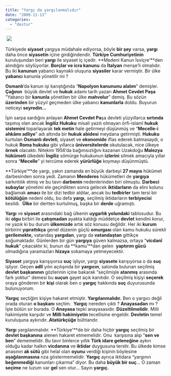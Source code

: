 ```yaml
---
title: "Yargı da yargılanmalıdır"
date: "2009-11-13"
categories: 
  - "destur"
---
```


 ![](/uploads/image/adalet03.jpg)

Türkiyede **siyaset** yargıya müdahale ediyorsa, böyle **bir şey** varsa, **yargı** daha önce **siyasetin** içine girdiğindendir. **Türkiye Cumhuriyetinin** kuruluşundan beri **yargı** ile siyaset iç içedir. **Medeni Kanun İsviçre’**den alındığını söylüyorlar. **Borçlar ve icra kanunu** da **İtalyan** menşe’li olmalıdır. Bu iki **kanunun** yabancı kaynaklı oluşuna **siyasiler** karar vermiştir. Bir ülke **yabancı** kanunla yönetilir mi ?

**Osmanlı**’da kanun işi karıştığında “**Napolyon kanununu alalım**” demişler. **Çağının**  büyük devlet ve **hukuk** adamı tarih yazarı **Ahmet Cevdet Paşa** ”Yabancı bir **kanunla** yönetilen bir ülke **mahvolur**” demiş. Bu sözün **üzerinden** bir yüzyıl geçmeden ülke yabancı **kanunlarla** doldu. Buyurun neticeyi **seyredin…**

İşin sarpa sardığını anlayan **Ahmet Cevdet Pa**şa devleti yüzyıllarca **sırtında** taşımış olan ancak **İngiliz Hukuku** misali yazılı olmayan örfi-islamî **hukuk sistemini** toparlayarak **tek metin** hale getirmeyi düşünmüş ve “**Mecelle-i ahkâmı adliye**” adı altında bir **hukuk abidesi** meydana getirmişti. **Hukuku** kurtulan **Osmanlı devleti**, siyaset ve **ekonomide** iflas ederek batmasaydı, o hukuk **Roma hukuku** gibi yıllarca **üniversitelerde** okutulacak, nice ülkeye **örnek** olacaktı. Nitekim 1956’da bağımsızlığını kazanan Uzakdoğu **Malezya hükümeti** ülkedeki **İngiliz** sömürge hukukunun **izlerini** silmek amacıyla yıllar sonra “**Mecelle**” yi tercüme ederek **yürürlüğe** koymayı düşünmüştü.

**Türkiye'**de yargı, yakın zamanda en büyük darbeyi **27 mayıs** hükümet darbesinden sonra yedi. Zamanın **Menderes** hükümetleri de **yargıya** sarkıntılık etmiş ve bu tavrı **darbenin** nedenlerinden biri olmuştu. **Darbeci subaylar** yönetimi ele geçirdikten sonra gelecek **iktidarların** da elini kolunu bağlamak **amacı** ile bir dizi tedbir aldılar, ancak bu **tedbirler** tam tersi bir **kötülüğün** nedeni oldu, bu defa **yargı,** seçilmiş iktidarların **terbiyecisi** kesildi.  **Ülke** bir dertten kurtulmuş, başka bir **derde** uğramıştı.

**Yargı** ve **siyaset** arasındaki bağ ülkenin **uygarlık yolundaki** tablosudur. Bu iki **olgu** birbiri ile **çatışmadan** ayakta kaldığı müddetçe **devlet** kendini korur, ne yazık ki bu durum **ülkemizde** artık söz konusu değildir. Her iki **kurum** birbirini **yıprattıkça** genel düzenin güçlü **omurgası** olan kamu hukuku sürekli **gerilemekte,** vatandaş **yargıdan**, yargı da **vatandaştan** gittikçe soğumaktadır. Günlerden bir gün **yargıya** güven kalmazsa, ortaya “**vicdanî hukuk**” çıkacaktır ki, bunun da **kamu’**dan gelen  **yaptırım gücü** olmadığına yaramazları **hizaya** sokamaya yetmeyecektir.

**Siyaset** yargıya karışıyorsa **suç** işliyor, yargı **siyasete** karışıyorsa o da **suç** işliyor. Geçen **adlî** yılın açılışında bir **yargıcın**, salonda bulunan seçilmiş **devlet başkanının** gözlerinin içine bakarak “seçilmişle **atanmış** arasında fark yoktur” demesi bu **suçun** gayet açık kanıtıdır. O seçilmiş kişiyi **seçerek** oraya gönderen bir **kişi** olarak ben o **yargıç** hakkında **suç** duyurusunda bulunuyorum.

**Yargıç** seçtiğim kişiye hakaret etmiştir. **Yargılanmalıdır.** Ben o yargıcı değil orada oturan **o başkanı** seçtim.  **Yargıç** nereden çıktı ? **Anayasadan** mı ? İşte bütün sır burada. O **Anayasa** tepki anayasasıdır. **Düzeltilmelidir**. Milli hakimiyete karşıdır ve **Milli hakimiyetin** tecellisine engeldir. **Devletin** temel kuruluşuna aykırıdır..**Atatürkçüğe** bühtandır.

**Yargı** yargılanmalıdır. **Türkiye'**de bir daha hiçbir **yargıç** seçilmiş bir **devlet başkanına** alenen hakaret etmemelidir. Onu  karşısına alıp “**sen ve ben**” dememelidir. Bu tavır binlerce yıllık **Türk idare geleneğine** aykırı olduğu kadar halkın **vicdanına** ve **iktidar** duygusuna terstir. Bu ülkede kimse anasının **ak sütü** gibi helal olan **oyunu** verdiği kişinin böylesine **aşağılanmasına** rıza göstermemelidir. **Yargıç** ayrıca iktidara “yargının **beğenmediği** kanunları çıkarma” diyor. Bu daha **büyük bir suç**… O zaman **seçime** ne luzum var **gel** sen otur… Sayın **yargıç.**
